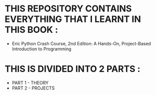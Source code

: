 
# THIS REPOSITORY  CONTAINS EVERYTHING THAT I LEARNT IN THIS BOOK :

- Eric Python Crash Course, 2nd Edition: A Hands-On, Project-Based Introduction to Programming

# THIS IS DIVIDED INTO 2 PARTS :

- PART 1 - THEORY
- PART 2 - PROJECTS